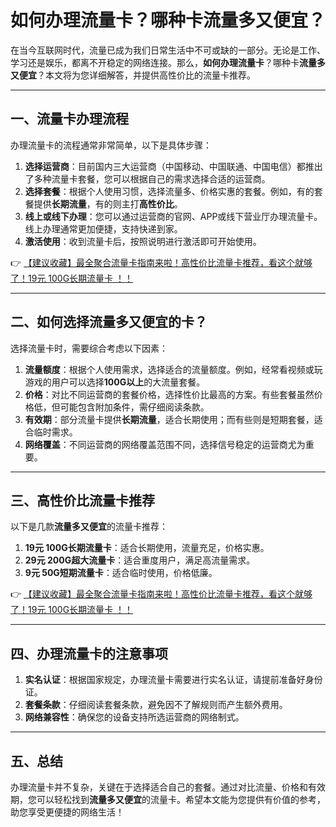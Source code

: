 # 如何办理流量卡？哪种卡流量多又便宜？

在当今互联网时代，流量已成为我们日常生活中不可或缺的一部分。无论是工作、学习还是娱乐，都离不开稳定的网络连接。那么，**如何办理流量卡**？哪种卡**流量多又便宜**？本文将为您详细解答，并提供高性价比的流量卡推荐。

---

## 一、流量卡办理流程

办理流量卡的流程通常非常简单，以下是具体步骤：

1. **选择运营商**：目前国内三大运营商（中国移动、中国联通、中国电信）都推出了多种流量卡套餐，您可以根据自己的需求选择合适的运营商。
2. **选择套餐**：根据个人使用习惯，选择流量多、价格实惠的套餐。例如，有的套餐提供**长期流量**，有的则主打**高性价比**。
3. **线上或线下办理**：您可以通过运营商的官网、APP或线下营业厅办理流量卡。线上办理通常更加便捷，支持快递到家。
4. **激活使用**：收到流量卡后，按照说明进行激活即可开始使用。

👉 [【建议收藏】最全聚合流量卡指南来啦！高性价比流量卡推荐，看这个就够了！19元 100G长期流量卡 ！！](https://bit.ly/Liuliangka)

---

## 二、如何选择流量多又便宜的卡？

选择流量卡时，需要综合考虑以下因素：

1. **流量额度**：根据个人使用需求，选择适合的流量额度。例如，经常看视频或玩游戏的用户可以选择**100G以上**的大流量套餐。
2. **价格**：对比不同运营商的套餐价格，选择性价比最高的方案。有些套餐虽然价格低，但可能包含附加条件，需仔细阅读条款。
3. **有效期**：部分流量卡提供**长期流量**，适合长期使用；而有些则是短期套餐，适合临时需求。
4. **网络覆盖**：不同运营商的网络覆盖范围不同，选择信号稳定的运营商尤为重要。

---

## 三、高性价比流量卡推荐

以下是几款**流量多又便宜**的流量卡推荐：

1. **19元 100G长期流量卡**：适合长期使用，流量充足，价格实惠。
2. **29元 200G超大流量卡**：适合重度用户，满足高流量需求。
3. **9元 50G短期流量卡**：适合临时使用，价格低廉。

👉 [【建议收藏】最全聚合流量卡指南来啦！高性价比流量卡推荐，看这个就够了！19元 100G长期流量卡 ！！](https://bit.ly/Liuliangka)

---

## 四、办理流量卡的注意事项

1. **实名认证**：根据国家规定，办理流量卡需要进行实名认证，请提前准备好身份证。
2. **套餐条款**：仔细阅读套餐条款，避免因不了解规则而产生额外费用。
3. **网络兼容性**：确保您的设备支持所选运营商的网络制式。

---

## 五、总结

办理流量卡并不复杂，关键在于选择适合自己的套餐。通过对比流量、价格和有效期，您可以轻松找到**流量多又便宜**的流量卡。希望本文能为您提供有价值的参考，助您享受更便捷的网络生活！